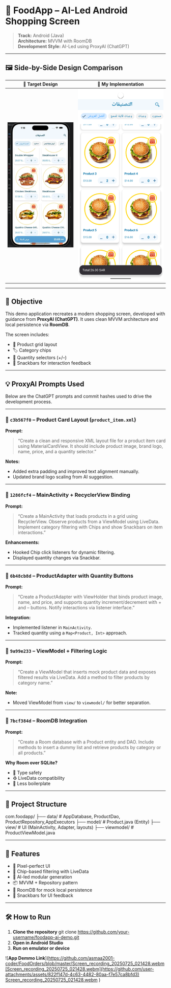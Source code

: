 # 🍔 FoodApp – AI-Led Android Shopping Screen

> **Track:** Android (Java)  
> **Architecture:** MVVM with RoomDB  
> **Development Style:** AI-Led using ProxyAI (ChatGPT)

---

## 🖼️ Side-by-Side Design Comparison

| 🎯 Target Design | 🧪 My Implementation |
|------------------|----------------------|
| ![Target Design](https://github.com/asmaa2001-coder/FoodOrders/blob/master/app/src/main/java/com/foodapp/screenshots/design_screen.png) | ![My Screen](https://github.com/asmaa2001-coder/FoodOrders/blob/master/app/src/main/java/com/foodapp/screenshots/my_screen.png) |

---

## 🎯 Objective

This demo application recreates a modern shopping screen, developed with guidance from **ProxyAI (ChatGPT)**. It uses clean MVVM architecture and local persistence via **RoomDB**.

The screen includes:
- 🧱 Product grid layout
- 🏷️ Category chips
- 🔢 Quantity selectors (+/–)
- 🍫 Snackbars for interaction feedback

---

## 💡 ProxyAI Prompts Used

Below are the ChatGPT prompts and commit hashes used to drive the development process.

---

### 🔹 `c3b567f0` – Product Card Layout (`product_item.xml`)

**Prompt:**  
> “Create a clean and responsive XML layout file for a product item card using MaterialCardView. It should include product image, brand logo, name, price, and a quantity selector.”

**Notes:**  
- Added extra padding and improved text alignment manually.
- Updated brand logo scaling from AI suggestion.

---

### 🔹 `1286fcf4` – MainActivity + RecyclerView Binding

**Prompt:**  
> “Create a MainActivity that loads products in a grid using RecyclerView. Observe products from a ViewModel using LiveData. Implement category filtering with Chips and show Snackbars on item interactions.”

**Enhancements:**  
- Hooked Chip click listeners for dynamic filtering.
- Displayed quantity changes via Snackbar.

---

### 🔹 `6b48cb8d` – ProductAdapter with Quantity Buttons

**Prompt:**  
> “Create a ProductAdapter with ViewHolder that binds product image, name, and price, and supports quantity increment/decrement with + and – buttons. Notify interactions via listener interface.”

**Integration:**  
- Implemented listener in `MainActivity`.
- Tracked quantity using a `Map<Product, Int>` approach.

---

### 🔹 `9a99e233` – ViewModel + Filtering Logic

**Prompt:**  
> “Create a ViewModel that inserts mock product data and exposes filtered results via LiveData. Add a method to filter products by category name.”

**Note:**  
- Moved ViewModel from `view/` to `viewmodel/` for better separation.

---

### 🔹 `7bcf384d` – RoomDB Integration

**Prompt:**  
> “Create a Room database with a Product entity and DAO. Include methods to insert a dummy list and retrieve products by category or all products.”

**Why Room over SQLite?**  
- 🔐 Type safety  
- ♻️ LiveData compatibility  
- 🧼 Less boilerplate

---

## 🧱 Project Structure

com.foodapp/
├── data/ # AppDatabase, ProductDao, ProductRepository,AppExecutors
├── model/ # Product.java (Entity)
├── view/ # UI (MainActivity, Adapter, layouts)
├── viewmodel/ # ProductViewModel.java


---

## 🚀 Features

- 💅 Pixel-perfect UI
- 🔄 Chip-based filtering with LiveData
- 🧠 AI-led modular generation
- 📦 MVVM + Repository pattern
- 🔗 RoomDB for mock local persistence
- 📣 Snackbars for UI feedback

---

## 🛠️ How to Run

1. **Clone the repository**
   git clone https://github.com/your-username/foodapp-ai-demo.git
2. **Open in Android Studio**
3. **Run on emulator or device**

![**App Demmo Link**](https://github.com/asmaa2001-coder/FoodOrders/blob/master/Screen_recording_20250725_021428.webm[Screen_recording_20250725_021428.webm](https://github.com/user-attachments/assets/822f147d-4c63-4482-80aa-f7e57ca8bfd3)
[Screen_recording_20250725_021428.webm](https://github.com/user-attachments/assets/3b79d7fe-3428-4a27-b600-c30968581d35)
)
